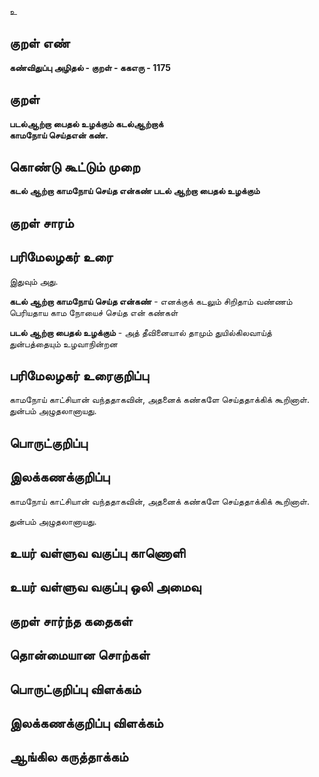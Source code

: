 உ

## குறள் எண் 

**கண்விதுப்பு அழிதல் - குறள் - ககஎரு - 1175**

## குறள் 

**படல்ஆற்றா பைதல் உழக்கும் கடல்ஆற்றாக்  
காமநோய் செய்தஎன் கண்.**

## கொண்டு கூட்டும் முறை

**கடல் ஆற்றா காமநோய் செய்த என்கண் படல் ஆற்றா பைதல் உழக்கும்**

## குறள் சாரம் 


## பரிமேலழகர் உரை

இதுவும் அது. 

**கடல் ஆற்றா காமநோய் செய்த என்கண்** - எனக்குக் கடலும் சிறிதாம் வண்ணம் பெரியதாய காம நோயைச் செய்த என் கண்கள் 

**படல் ஆற்றா பைதல் உழக்கும்** - அத் தீவினையால் தாமும் துயில்கிலவாய்த் துன்பத்தையும் உழவாநின்றன

## பரிமேலழகர் உரைகுறிப்பு   

காமநோய் காட்சியான் வந்ததாகவின், அதனைக் கண்களே செய்ததாக்கிக் கூறினாள். துன்பம் அழுதலானாயது.

## பொருட்குறிப்பு 


## இலக்கணக்குறிப்பு  

காமநோய் காட்சியான் வந்ததாகவின், அதனைக் கண்களே செய்ததாக்கிக் கூறினாள்.

துன்பம் அழுதலானாயது.

## உயர் வள்ளுவ வகுப்பு காணொளி


## உயர் வள்ளுவ வகுப்பு ஒலி அமைவு 

 
## குறள் சார்ந்த கதைகள் 


## தொன்மையான சொற்கள்


## பொருட்குறிப்பு விளக்கம்


## இலக்கணக்குறிப்பு விளக்கம்


## ஆங்கில கருத்தாக்கம் 



